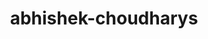 ---
title: abhishek-choudharys
github: https://github.com/abhishek-choudharys
mode: dark
transition: 1s
score: 71.3
archetype:
- Little Bit of Everything
---